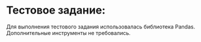 # Тестовое задание:

Для выполнения тестового задания использовалась библиотека Pandas. Дополнительные инструменты не требовались.
